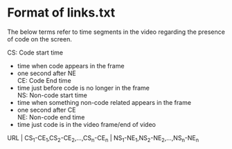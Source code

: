 # Format of links.txt

The below terms refer to time segments in the video regarding the presence of code on the screen.

CS: Code start time  
  * time when code appears in the frame  
  * one second after NE  
CE: Code End time  
  * time just before code is no longer in the frame  
NS: Non-code start time
  * time when something non-code related appears in the frame  
  * one second after CE  
NE: Non-code end time  
  * time just code is in the video frame/end of video  

URL | CS<sub>1</sub>-CE<sub>1</sub>,CS<sub>2</sub>-CE<sub>2</sub>,...,CS<sub>n</sub>-CE<sub>n</sub> | NS<sub>1</sub>-NE<sub>1</sub>,NS<sub>2</sub>-NE<sub>2</sub>,...,NS<sub>n</sub>-NE<sub>n</sub> 

